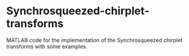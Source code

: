 # Synchrosqueezed-chirplet-transforms
MATLAB code for the implementation of the Synchrosqueezed chirplet transforms with some examples.
